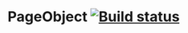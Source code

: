 # PageObject  [![Build status](https://ci.appveyor.com/api/projects/status/p3t4x8wu0ocm9w3g?svg=true)](https://ci.appveyor.com/project/OlgaKP/pageobject)

